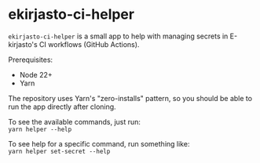 # ekirjasto-ci-helper

`ekirjasto-ci-helper` is a small app to help with managing secrets in
E-kirjasto's CI workflows (GitHub Actions).

Prerequisites:
- Node 22+
- Yarn

The repository uses Yarn's "zero-installs" pattern,
so you should be able to run the app directly after cloning.

To see the available commands, just run:  
`yarn helper --help`

To see help for a specific command, run something like:  
`yarn helper set-secret --help`

